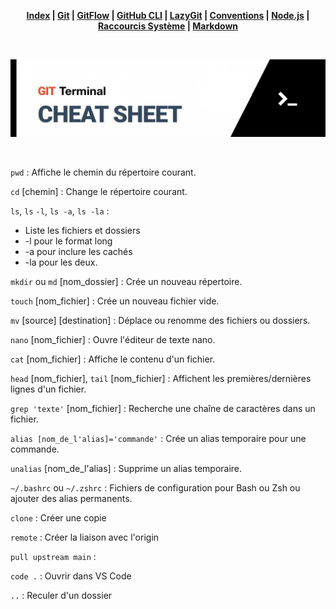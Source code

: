 <div align="center">

**[Index](/README.md) | [Git](/git/git.md) | [GitFlow](/git/gitflow.md) | [GitHub CLI](/git/github-cli.md) | [LazyGit](/git/lazygit.md) | [Conventions](/git/conventional-commits.md) | [Node.js](/node-js/node-js.md) | [Raccourcis Système](/shortcut-sys/shortcut.md) | [Markdown](/markdown/markdown.md)**

<br>

![banner](/terminal/terminal-pics/terminal.png)

<br>

</div>

`pwd` : Affiche le chemin du répertoire courant.

`cd` [chemin] : Change le répertoire courant.

`ls`, `ls` `-l`, `ls -a`, `ls -la` :
- Liste les fichiers et dossiers
- -l pour le format long
- -a pour inclure les cachés
- -la pour les deux.

`mkdir` ou `md` [nom_dossier] : Crée un nouveau répertoire.

`touch` [nom_fichier] : Crée un nouveau fichier vide.

`mv` [source] [destination] : Déplace ou renomme des fichiers ou dossiers.

`nano` [nom_fichier] : Ouvre l'éditeur de texte nano.

`cat` [nom_fichier] : Affiche le contenu d'un fichier.

`head` [nom_fichier], `tail` [nom_fichier] : Affichent les premières/dernières lignes d'un fichier.

`grep 'texte'` [nom_fichier] : Recherche une chaîne de caractères dans un fichier.

`alias [nom_de_l'alias]='commande'` : Crée un alias temporaire pour une commande.

`unalias` [nom_de_l'alias] : Supprime un alias temporaire.

`~/.bashrc` ou `~/.zshrc` : Fichiers de configuration pour Bash ou Zsh ou ajouter des alias permanents.

`clone` : Créer une copie

`remote` : Créer la liaison avec l'origin

`pull upstream main` :

`code .` : Ouvrir dans VS Code

`..` : Reculer d'un dossier